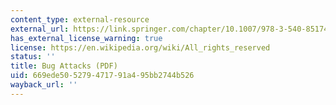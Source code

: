```yaml
---
content_type: external-resource
external_url: https://link.springer.com/chapter/10.1007/978-3-540-85174-5_13
has_external_license_warning: true
license: https://en.wikipedia.org/wiki/All_rights_reserved
status: ''
title: Bug Attacks (PDF)
uid: 669ede50-5279-4717-91a4-95bb2744b526
wayback_url: ''
---
```


